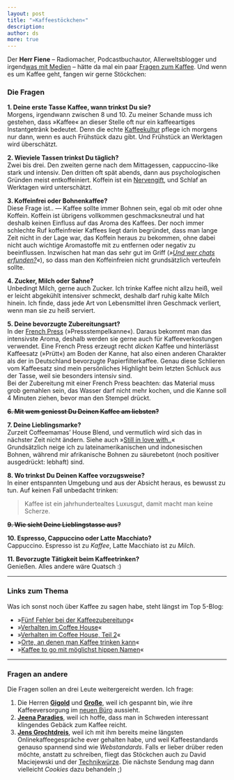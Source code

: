 ```yaml
---
layout: post
title: "»Kaffeestöckchen«"
description:
author: ds
more: true
---
```


Der **Herr Fiene** – Radiomacher, Podcastbuchautor, Allerweltsblogger und irgend[was mit Medien](http://www.wasmitmedien.de/) – hätte da mal ein paar [Fragen zum Kaffee](http://www.mywebwork.de/fiene.tv/archive/2007/06/02/fiene-kaffeestockchen-2/). Und wenn es um Kaffee geht, fangen wir gerne Stöckchen:

### Die Fragen

**1. Deine erste Tasse Kaffee, wann trinkst Du sie?**  
 Morgens, irgendwann zwischen 8 und 10. Zu meiner Schande muss ich gestehen, dass »Kaffee« an dieser Stelle oft nur ein kaffeeartiges Instantgetränk bedeutet. Denn die echte [Kaffeekultur](http://de.wikipedia.org/wiki/Kaffee) pflege ich morgens nur dann, wenn es auch Frühstück dazu gibt. Und Frühstück an Werktagen wird überschätzt.

  
**2. Wieviele Tassen trinkst Du täglich?**  
 Zwei bis drei. Den zweiten gerne nach dem Mittagessen, cappuccino-like stark und intensiv. Den dritten oft spät abends, dann aus psychologischen Gründen meist entkoffeiniert. Koffein ist ein [Nervengift](http://de.wikipedia.org/wiki/Koffein), und Schlaf an Werktagen wird unterschätzt.

**3. Koffeinfrei oder Bohnenkaffee?**  
 Diese Frage ist.. — Kaffee sollte immer Bohnen sein, egal ob mit oder ohne Koffein. Koffein ist übrigens vollkommen geschmacksneutral und hat deshalb keinen Einfluss auf das Aroma des Kaffees. Der noch immer schlechte Ruf koffeinfreier Kaffees liegt darin begründet, dass man lange Zeit nicht in der Lage war, das Koffein heraus zu bekommen, ohne dabei nicht auch wichtige Aromastoffe mit zu entfernen oder negativ zu beeinflussen. Inzwischen hat man das sehr gut im Griff (*»[Und wer chats erfunden?](http://en.wikipedia.org/wiki/Decaffeination#Swiss_Water_Process)«*), so dass man den Koffeinfreien nicht grundsätzlich verteufeln sollte.

**4. Zucker, Milch oder Sahne?**  
 Unbedingt Milch, gerne auch Zucker. Ich trinke Kaffee nicht allzu heiß, weil er leicht abgekühlt intensiver schmeckt, deshalb darf ruhig kalte Milch hinein. Ich finde, dass jede Art von Lebensmittel ihren Geschmack verliert, wenn man sie zu heiß serviert.

**5. Deine bevorzugte Zubereitungsart?**  
 In der [French Press](http://de.wikipedia.org/wiki/French_Press) (»Pressstempelkanne«). Daraus bekommt man das intensivste Aroma, deshalb werden sie gerne auch für Kaffeeverkostungen verwendet. Eine French Press erzeugt recht *dicken* Kaffee und hinterlässt Kaffeesatz (»Prütt«) am Boden der Kanne, hat also einen anderen Charakter als der in Deutschland bevorzugte Papierfilterkaffee. Genau diese Schlieren vom Kaffeesatz sind mein persönliches Highlight beim letzten Schluck aus der Tasse, weil sie besonders intensiv sind.  
 Bei der Zubereitung mit einer French Press beachten: das Material muss grob gemahlen sein, das Wasser darf nicht mehr kochen, und die Kanne soll 4 Minuten ziehen, bevor man den Stempel drückt.

**<del>6. Mit wem geniesst Du Deinen Kaffee am liebsten?</del>**

**7. Deine Lieblingsmarke?**  
 Zurzeit Coffeemamas’ House Blend, und vermutlich wird sich das in nächster Zeit nicht ändern. Siehe auch »[Still in love with..](http://blog.decaf.de/2007/04/still-in-love-with-coffeemamas)«  
 Grundsätzlich neige ich zu lateinamerikanischen und indonesischen Bohnen, während mir afrikanische Bohnen zu säurebetont (noch positiver ausgedrückt: lebhaft) sind.

**8. Wo trinkst Du Deinen Kaffee vorzugsweise?**  
 In einer entspannten Umgebung und aus der Absicht heraus, es bewusst zu tun. Auf keinen Fall unbedacht trinken:

> Kaffee ist ein jahrhundertealtes Luxusgut, damit macht man keine Scherze.

**<del>9. Wie sieht Deine Lieblingstasse aus?</del>**

**10. Espresso, Cappuccino oder Latte Macchiato?**  
 Cappuccino. Espresso ist zu *Kaffee*, Latte Macchiato ist zu *Milch*.

**11. Bevorzugte Tätigkeit beim Kaffeetrinken?**  
 Genießen. Alles andere wäre Quatsch :)

---

### Links zum Thema

Was ich sonst noch über Kaffee zu sagen habe, steht längst im Top 5-Blog:

- »[Fünf Fehler bei der Kaffeezubereitung](http://topfives.org/2005/fehler-bei-der-kaffeezubereitung/)«
- »[Verhalten im Coffee House](http://topfives.org/2005/verhalten-im-coffee-house/)«
- »[Verhalten im Coffee House, Teil 2](http://topfives.org/2005/verhalten-im-coffee-house-2/)«
- »[Orte, an denen man Kaffee trinken kann](http://topfives.org/2007/orte-an-denen-man-kaffee-trinken-kann/)«
- »[Kaffee to go mit möglichst hippen Namen](http://topfives.org/2005/kaffee-to-go/)«

---

### Fragen an andere

Die Fragen sollen an drei Leute weitergereicht werden. Ich frage:

1. Die Herren [**Gigold**](http://gigold.de) und [**Große**](http://www.danielgrosse.com/blog/), weil ich gespannt bin, wie ihre Kaffeeversorgung im [neuen Büro](http://www.blogsolution.de) aussieht.
2. [**Jeena Paradies**](http://jeenaparadies.net/weblog/), weil ich hoffe, dass man in Schweden interessant klingendes Gebäck zum Kaffee reicht.
3. [**Jens Grochtdreis**](http://blog.grochtdreis.de), weil ich mit ihm bereits meine längsten Onlinekaffeegespräche ever gehalten habe, und weil Kaffeestandards genauso spannend sind wie *Webstandards*. Falls er lieber drüber reden möchte, anstatt zu schreiben, fliegt das Stöckchen auch zu David Maciejewski und der [Technikwürze](http://technikwuerze.de). Die nächste Sendung mag dann vielleicht *Cookies* dazu behandeln ;)
